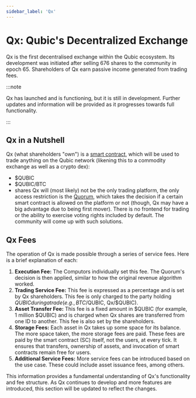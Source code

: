 ```yaml
---
sidebar_label: 'Qx'
---
```


# Qx: Qubic's Decentralized Exchange

Qx is the first decentralised exchange within the Qubic ecosystem. Its development was initiated after selling 676 shares to the community in epoch 65. Shareholders of Qx earn passive income generated from trading fees.

:::note

Qx has launched and is functioning, but it is still in development. Further updates and information will be provided as it progresses towards full functionality.

:::

## Qx in a Nutshell
Qx (what shareholders "own") is a [smart contract](/learn/smart-contracts), which will be used to trade anything on the Qubic network (likening this to a commodity exchange as well as a crypto dex):
- $QUBIC
- $QUBIC/BTC
- shares
Qx will (most likely) not be the only trading platform, the only access restriction is the [Quorum](/learn/quorum), which takes the decision if a certain smart contract is allowed on the platform or not (though, Qx may have a big advantage due to being first mover).
There is no frontend for trading or the ability to exercise voting rights included by default. The community will come up with such solutions.


## Qx Fees

The operation of Qx is made possible through a series of service fees. Here is a brief explanation of each:

1. **Execution Fee:** The Computors individually set this fee. The Quorum's decision is then applied, similar to how the original revenue algorithm worked.
2. **Trading Service Fee:** This fee is expressed as a percentage and is set by Qx shareholders. This fee is only charged to the party holding $QUBIC during a trade (e.g., BTC/$QUBIC, Qx/$QUBIC).
3. **Asset Transfer Fee:** This fee is a fixed amount in $QUBIC (for example, 1 million $QUBIC) and is charged when Qx shares are transferred from one ID to another. This fee is also set by the shareholders.
4. **Storage Fees:** Each asset in Qx takes up some space for its balance. The more space taken, the more storage fees are paid. These fees are paid by the smart contract (SC) itself, not the users, at every tick. It ensures that transfers, ownership of assets, and invocation of smart contracts remain free for users.
5. **Additional Service Fees:** More service fees can be introduced based on the use case. These could include asset issuance fees, among others.

This information provides a fundamental understanding of Qx's functionality and fee structure. As Qx continues to develop and more features are introduced, this section will be updated to reflect the changes.
